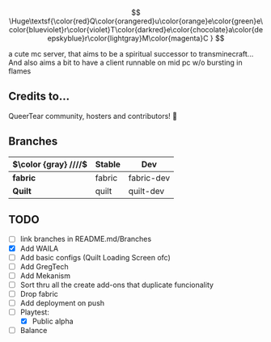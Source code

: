 $$ \Huge\textsf{\color{red}Q\color{orangered}u\color{orange}e\color{green}e\color{blueviolet}r\color{violet}T\color{darkred}e\color{chocolate}a\color{deepskyblue}r\color{lightgray}M\color{magenta}C } $$

a cute mc server, that aims to be a spiritual successor to transminecraft... And also aims a bit to have a client runnable on mid pc w/o bursting in flames

## Credits to...

QueerTear community, hosters and contributors! 💜

## Branches

| $\color {gray} ////$ | Stable |     Dev    |
| ---------- | ------ | ---------- |
| **fabric** | fabric | fabric-dev |
| **Quilt**  | quilt  | quilt-dev  |

## TODO

- [ ] link branches in README.md/Branches
- [X] Add WAILA
- [ ] Add basic configs (Quilt Loading Screen ofc)
- [ ] Add GregTech
- [ ] Add Mekanism
- [ ] Sort thru all the create add-ons that duplicate funcionality
- [ ] Drop fabric
- [ ] Add deployment on push
- [ ] Playtest:
    - [x] Public alpha
- [ ] Balance
